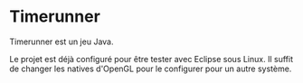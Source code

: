 Timerunner
==========

Timerunner est un jeu Java.

Le projet est déjà configuré pour être tester avec Eclipse sous Linux. Il suffit de changer les natives d'OpenGL pour le configurer pour un autre système.
